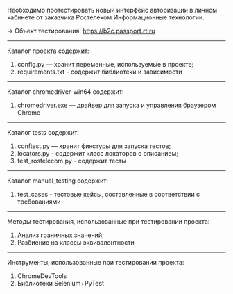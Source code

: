 Необходимо протестировать новый интерфейс авторизации в личном кабинете от заказчика Ростелеком Информационные технологии.

→ Объект тестирования: https://b2c.passport.rt.ru
________________________________________

Каталог проекта содержит:

1.	config.py — хранит переменные, используемые в проекте;
2.	requirements.txt - содержит библиотеки и зависимости

________________________________________

Каталог chromedriver-win64 содержит:

1.	chromedriver.exe — драйвер для запуска и управления браузером Chrome

________________________________________
Каталог tests содержит:

1.	conftest.py — хранит фикстуры для запуска тестов; 
2.	locators.py - содержит класс локаторов с описанием;
3.	test_rostelecom.py - содержит тесты

________________________________________

Каталог manual_testing содержит:
1.	test_cases - тестовые кейсы, составленные в соответствии с требованиями 
________________________________________

Методы тестирования, использованные при тестировании проекта:
1.	Анализ граничных значений;
2.	Разбиение на классы эквивалентности
________________________________________
Инструменты, использованные при тестировании проекта:
1.	ChromeDevTools
2.	Библиотеки Selenium+PyTest
